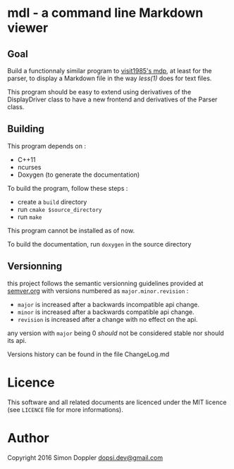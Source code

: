 mdl - a command line Markdown viewer
====================================

Goal
----

Build a functionnaly similar program to 
[visit1985's mdp](http://github.com/visit1985/mdp), at least for the parser,
to display a Markdown file in the way *less(1)* does for text files.

This program should be easy to extend using derivatives of the DisplayDriver
class to have a new frontend and derivatives of the Parser class.

Building
--------

This program depends on :

* C++11
* ncurses
* Doxygen (to generate the documentation)

To build the program, follow these steps :

* create a `build` directory
* run `cmake $source_directory`
* run `make`

This program cannot be installed as of now.

To build the documentation, run `doxygen` in the source directory

Versionning
-----------

this project follows the semantic versionning guidelines provided at
[semver.org](http://semver.org/) with versions numbered as 
`major.minor.revision` :

* `major` is increased after a backwards incompatible api change.
* `minor` is increased after a backwards compatible api change.
* `revision` is increased after a change with no effect on the api.

any version with `major` being 0 *should* not be considered stable nor
should its api.

Versions history can be found in the file ChangeLog.md

Licence
=======

This software and all related documents are licenced under the
MIT licence (see `LICENCE` file for more informations).

Author
======

Copyright 2016 Simon Doppler <dopsi.dev@gmail.com>
